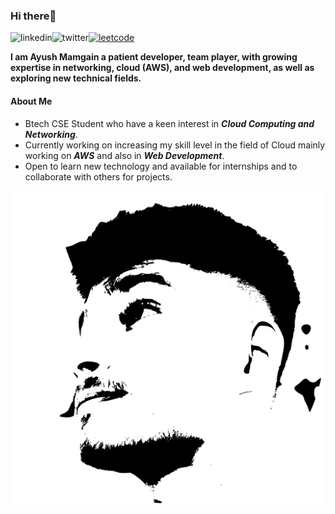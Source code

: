 ### Hi there👋
<a href='https://www.linkedin.com/in/ayush-mamgain-165360192/'><img align='left' alt="linkedin" src="https://user-images.githubusercontent.com/59652287/221369874-51a8bcf1-abf0-4239-9f99-bd10eecbbfb1.svg" height='18px'/></a>
<a href='https://twitter.com/hsuya24'><img align='left' alt="twitter" src="https://user-images.githubusercontent.com/59652287/221369897-bca301e1-99c2-4686-80e9-88d9c207485c.svg" height='18px'/></a>
<a href='https://leetcode.com/hsuya24/'><img alt="leetcode" src="https://user-images.githubusercontent.com/59652287/221369612-9ba03849-fd38-48b0-9382-bcb892507099.svg" height='20px'/></a>

**I am Ayush Mamgain a patient developer, team player, with growing expertise in networking, cloud (AWS), and web development, as well
as exploring new technical fields.**

#### About Me
* Btech CSE Student who have a keen interest in ***Cloud Computing and Networking***. 
* Currently working on increasing my skill level in the field of Cloud mainly working on ***AWS*** and also in ***Web Development***. 
* Open to learn new technology and available for internships and to collaborate with others for projects.

<p style="background-color='green'" align="center"><img src="ayush-logo.svg" width=500px></p>
